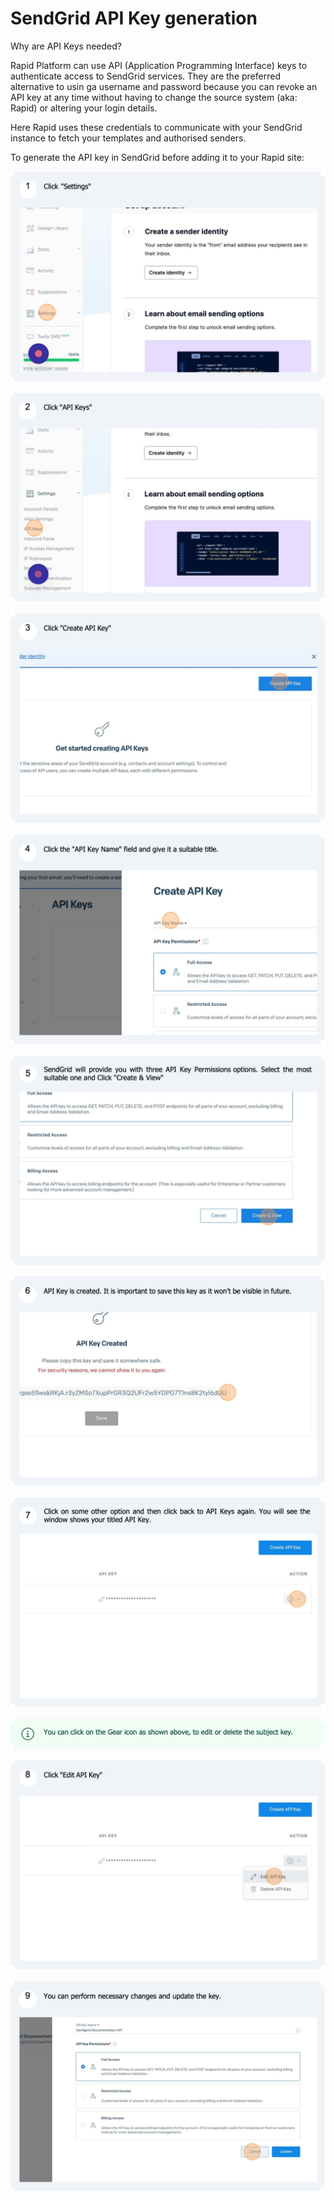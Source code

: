 # SendGrid API Key generation

Why are API Keys needed?

Rapid Platform can use API (Application Programming Interface) keys to authenticate access to SendGrid services. They are the preferred alternative to usin ga username and password because you can revoke an API key at any time without having to change the source system (aka: Rapid) or altering your login details.

Here Rapid uses these credentials to communicate with your SendGrid instance to fetch your templates and authorised senders.

To generate the API key in SendGrid before adding it to your Rapid site:

![Picture 11.png](./downloaded_image_1705285880415.png)

![Picture 12.png](./downloaded_image_1705285881446.png)

![Picture 13.png](./downloaded_image_1705285882471.png)

![Picture 14.png](./downloaded_image_1705285883491.png)

![Picture 15.png](./downloaded_image_1705285884518.png)

![Picture 16.png](./downloaded_image_1705285885539.png)

![Picture 17.png](./downloaded_image_1705285886561.png)

![Picture 18.png](./downloaded_image_1705285887570.png)

![Picture 19.png](./downloaded_image_1705285888587.png)

![Picture 20.png](./downloaded_image_1705285889607.png)
